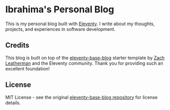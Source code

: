 # Ibrahima's Personal Blog

This is my personal blog built with [Eleventy](https://www.11ty.dev/). I write about my thoughts, projects, and experiences in software development.


## Credits

This blog is built on top of the [eleventy-base-blog](https://github.com/11ty/eleventy-base-blog) starter template by [Zach Leatherman](https://github.com/zachleat) and the Eleventy community. Thank you for providing such an excellent foundation!

## License

MIT License - see the original [eleventy-base-blog repository](https://github.com/11ty/eleventy-base-blog) for license details.

